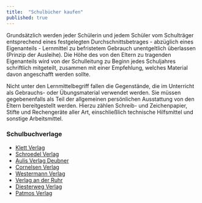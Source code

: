 ```yaml
---
title:  "Schulbücher kaufen"
published: true
---
```


Grundsätzlich werden jeder Schülerin und jedem Schüler vom Schulträger entsprechend eines festgelegten Durchschnittsbetrages - abzüglich eines Eigenanteils - Lernmittel zu befristetem Gebrauch unentgeltlich überlassen (Prinzip der Ausleihe). Die Höhe des von den Eltern zu tragenden Eigenanteils wird von der Schulleitung zu Beginn jedes Schuljahres schriftlich mitgeteilt, zusammen mit einer Empfehlung, welches Material davon angeschafft werden sollte.

Nicht unter den Lernmittelbegriff fallen die Gegenstände, die im Unterricht als Gebrauchs- oder Übungsmaterial verwendet werden. Sie müssen gegebenenfalls als Teil der allgemeinen persönlichen Ausstattung von den Eltern bereitgestellt werden. Hierzu zählen Schreib- und Zeichenpapier, Stifte und Rechengeräte aller Art, einschließlich technische Hilfsmittel und sonstige Arbeitsmittel.

### Schulbuchverlage

- [Klett Verlag](http://www.klett.de/)
- [Schroedel Verlag](http://www.schroedel.de/)
- [Aulis Verlag Deubner](http://www.aulis.de/)
- [Cornelsen Verlag](http://www.cornelsen.de/)
- [Westermann Verlag](http://www.westermann.de/)
- [Verlag an der Ruhr](http://www.verlagruhr.de/)
- [Diesterweg Verlag](http://www.diesterweg.de/)
- [Patmos Verlag](http://www.patmos.de/)
